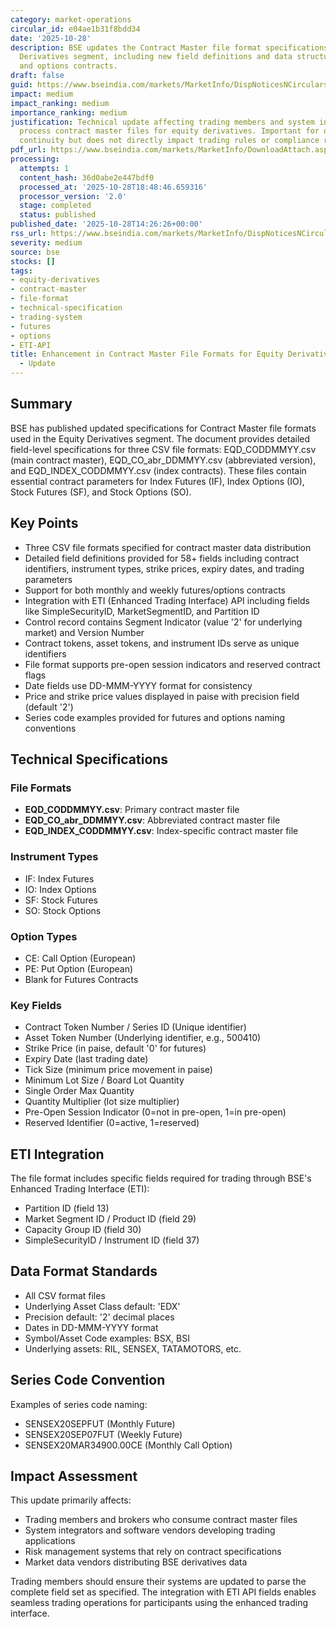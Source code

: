 ```yaml
---
category: market-operations
circular_id: e04ae1b31f8bdd34
date: '2025-10-28'
description: BSE updates the Contract Master file format specifications for Equity
  Derivatives segment, including new field definitions and data structures for futures
  and options contracts.
draft: false
guid: https://www.bseindia.com/markets/MarketInfo/DispNoticesNCirculars.aspx?Noticeid={515BFEE3-9CC9-4E62-984C-76F19BAA3996}&noticeno=20251028-48&dt=10/28/2025&icount=48&totcount=64&flag=0
impact: medium
impact_ranking: medium
importance_ranking: medium
justification: Technical update affecting trading members and system integrators who
  process contract master files for equity derivatives. Important for operational
  continuity but does not directly impact trading rules or compliance requirements.
pdf_url: https://www.bseindia.com/markets/MarketInfo/DownloadAttach.aspx?id=20251028-48&attachedId=2e874865-314d-4ae0-bbc5-c1c8ea4f5014
processing:
  attempts: 1
  content_hash: 36d0abe2e447bdf0
  processed_at: '2025-10-28T18:48:46.659316'
  processor_version: '2.0'
  stage: completed
  status: published
published_date: '2025-10-28T14:26:26+00:00'
rss_url: https://www.bseindia.com/markets/MarketInfo/DispNoticesNCirculars.aspx?Noticeid={515BFEE3-9CC9-4E62-984C-76F19BAA3996}&noticeno=20251028-48&dt=10/28/2025&icount=48&totcount=64&flag=0
severity: medium
source: bse
stocks: []
tags:
- equity-derivatives
- contract-master
- file-format
- technical-specification
- trading-system
- futures
- options
- ETI-API
title: Enhancement in Contract Master File Formats for Equity Derivatives Segment
  - Update
---
```


## Summary

BSE has published updated specifications for Contract Master file formats used in the Equity Derivatives segment. The document provides detailed field-level specifications for three CSV file formats: EQD_CODDMMYY.csv (main contract master), EQD_CO_abr_DDMMYY.csv (abbreviated version), and EQD_INDEX_CODDMMYY.csv (index contracts). These files contain essential contract parameters for Index Futures (IF), Index Options (IO), Stock Futures (SF), and Stock Options (SO).

## Key Points

- Three CSV file formats specified for contract master data distribution
- Detailed field definitions provided for 58+ fields including contract identifiers, instrument types, strike prices, expiry dates, and trading parameters
- Support for both monthly and weekly futures/options contracts
- Integration with ETI (Enhanced Trading Interface) API including fields like SimpleSecurityID, MarketSegmentID, and Partition ID
- Control record contains Segment Indicator (value '2' for underlying market) and Version Number
- Contract tokens, asset tokens, and instrument IDs serve as unique identifiers
- File format supports pre-open session indicators and reserved contract flags
- Date fields use DD-MMM-YYYY format for consistency
- Price and strike price values displayed in paise with precision field (default '2')
- Series code examples provided for futures and options naming conventions

## Technical Specifications

### File Formats
- **EQD_CODDMMYY.csv**: Primary contract master file
- **EQD_CO_abr_DDMMYY.csv**: Abbreviated contract master file
- **EQD_INDEX_CODDMMYY.csv**: Index-specific contract master file

### Instrument Types
- IF: Index Futures
- IO: Index Options
- SF: Stock Futures
- SO: Stock Options

### Option Types
- CE: Call Option (European)
- PE: Put Option (European)
- Blank for Futures Contracts

### Key Fields
- Contract Token Number / Series ID (Unique identifier)
- Asset Token Number (Underlying identifier, e.g., 500410)
- Strike Price (in paise, default '0' for futures)
- Expiry Date (last trading date)
- Tick Size (minimum price movement in paise)
- Minimum Lot Size / Board Lot Quantity
- Single Order Max Quantity
- Quantity Multiplier (lot size multiplier)
- Pre-Open Session Indicator (0=not in pre-open, 1=in pre-open)
- Reserved Identifier (0=active, 1=reserved)

## ETI Integration

The file format includes specific fields required for trading through BSE's Enhanced Trading Interface (ETI):
- Partition ID (field 13)
- Market Segment ID / Product ID (field 29)
- Capacity Group ID (field 30)
- SimpleSecurityID / Instrument ID (field 37)

## Data Format Standards

- All CSV format files
- Underlying Asset Class default: 'EDX'
- Precision default: '2' decimal places
- Dates in DD-MMM-YYYY format
- Symbol/Asset Code examples: BSX, BSI
- Underlying assets: RIL, SENSEX, TATAMOTORS, etc.

## Series Code Convention

Examples of series code naming:
- SENSEX20SEPFUT (Monthly Future)
- SENSEX20SEP07FUT (Weekly Future)
- SENSEX20MAR34900.00CE (Monthly Call Option)

## Impact Assessment

This update primarily affects:
- Trading members and brokers who consume contract master files
- System integrators and software vendors developing trading applications
- Risk management systems that rely on contract specifications
- Market data vendors distributing BSE derivatives data

Trading members should ensure their systems are updated to parse the complete field set as specified. The integration with ETI API fields enables seamless trading operations for participants using the enhanced trading interface.